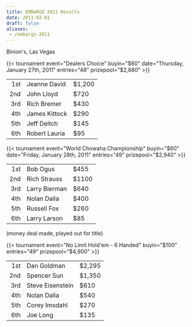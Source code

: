 ```yaml
---
title: EMBARGO 2011 Results
date: 2011-02-01
draft: false
aliases:
 - /embargo-2011
---
```


Binion's, Las Vegas

{{< tournament
    event="Dealers Choice"
    buyin="$60"
    date="Thursday, January 27th, 2011"
    entries="48"
    prizepool="$2,880" >}}

|     |               |        |
|----:|---------------|--------|
| 1st | Jeanne David  | $1,200 |
| 2nd | John Lloyd    | $720   |
| 3rd | Rich Bremer   | $430   |
| 4th | James Kittock | $290   |
| 5th | Jeff Deitch   | $145   |
| 6th | Robert Lauria | $95    |

{{< tournament
  event="World Chowaha Championship"
  buyin="$60"
  date="Friday, January 28th, 2011"
  entries="49"
  prizepool="$2,940" >}}

|     |               |       |
|----:|---------------|-------|
| 1st | Bob Ogus      | $455  |
| 2nd | Rich Strauss  | $1100 |
| 3rd | Larry Bierman | $640  |
| 4th | Nolan Dalla   | $400  |
| 5th | Russell Fox   | $260  |
| 6th | Larry Larson  | $85   |

(money deal made, played out for title)

{{< tournament
event="No Limit Hold'em - 6 Handed"
buyin="$100"
entries="49"
prizepool="$4,900" >}}

|     |                  |        |
|----:|------------------|--------|
| 1st | Dan Goldman      | $2,295 |
| 2nd | Spencer Sun      | $1,350 |
| 3rd | Steve Eisenstein | $610   |
| 4th | Nolan Dalla      | $540   |
| 5th | Corey Imsdahl    | $270   |
| 6th | Joe Long         | $135   |
